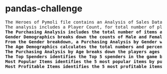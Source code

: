 # pandas-challenge
<pre>
The Heroes of Pymoli file contains an Analysis of Sales Data of optionally purchased items within the free-to-play game Heroes of Pymoli. 
The analysis includes a Player Count, for total number of players. <b />
The Purchasing Analysis includes the total number of items available for purchase, the average purchase prices of said items, the total number of purchases, and the total revenue accumulation of items purchased. <b />
Gender Demographics breaks down the counts of Male and Female players, and accounts for unknowns.<b />
From the Gender breakdown, a Purchasing Analysis by Gender was able to be analyzed, it includes by gender, the purchase count, average purchase price, total purchase value, and Average Purchase total per person that accounts for unique users.<b />
The Age Demographics calculates the total numbers and percentages of users by age group. <b />
The Purchasing Analysis by Age breaks down the players ages into unique bins for ranges of ages in order to analyze purchase count, average purchase price, total purchase value, and average total per person by Age Group. <b />
The Top Spenders identifies the Top 5 spenders in the game by Total Purchase value. <b />
Most Popular Items identifies the 5 most popular items by purchase count.<b />
Most Profitable Items identifies the 5 most profitable items by total purchase value.<b />
</pre>
